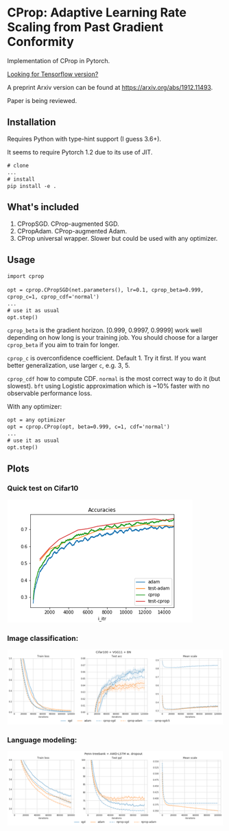 # CProp: Adaptive Learning Rate Scaling from Past Gradient Conformity

Implementation of CProp in Pytorch.

[Looking for Tensorflow version?](https://github.com/phizaz/cprop/tree/master/tf)

A preprint Arxiv version can be found at https://arxiv.org/abs/1912.11493.

Paper is being reviewed.

## Installation

Requires Python with type-hint support (I guess 3.6+).

It seems to require Pytorch 1.2 due to its use of JIT.

```
# clone 
...
# install
pip install -e .
```

## What's included 

1. CPropSGD. CProp-augmented SGD.
2. CPropAdam. CProp-augmented Adam.
3. CProp universal wrapper. Slower but could be used with any optimizer.

## Usage

```
import cprop

opt = cprop.CPropSGD(net.parameters(), lr=0.1, cprop_beta=0.999, cprop_c=1, cprop_cdf='normal')
...
# use it as usual
opt.step()
```

`cprop_beta` is the gradient horizon. [0.999, 0.9997, 0.9999] work well depending on how long is your training job. You should choose for a larger `cprop_beta` if you aim to train for longer.

`cprop_c` is overconfidence coefficient. Default 1. Try it first. If you want better generalization, use larger `c`, e.g. 3, 5.

`cprop_cdf` how to compute CDF. `normal` is the most correct way to do it (but slowest). `bft` using Logistic approximation which is ~10% faster with no observable performance loss.

With any optimizer:

```
opt = any optimizer
opt = cprop.CProp(opt, beta=0.999, c=1, cdf='normal')
...
# use it as usual
opt.step()
```

## Plots

### Quick test on Cifar10
![alt text](https://raw.githubusercontent.com/phizaz/cprop/master/cifar10_small.png)

### Image classification:
![alt text](https://raw.githubusercontent.com/phizaz/cprop/master/plots/cifar100-vgg-bn-github.png)

### Language modeling:
![alt text](https://raw.githubusercontent.com/phizaz/cprop/master/plots/ptb-lstm-dropout-github.png)



